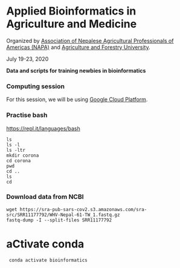 # Applied Bioinformatics in Agriculture and Medicine
Organized by [Association of Nepalese Agricultural Professionals of Americas (NAPA)](http://www.napaamericas.org) and [Agriculture and Forestry University](http://afu.edu.np/).

July 19-23, 2020

**Data and scripts for training newbies in bioinformatics**

### Computing session
For this session, we will be using [Google Cloud Platform](https://cloud.google.com/).

### Practise bash
https://repl.it/languages/bash

```
ls
ls -l
ls -ltr
mkdir corona
cd corona
pwd
cd ..
ls
cd
```
### Download data from NCBI

```
wget https://sra-pub-sars-cov2.s3.amazonaws.com/sra-src/SRR11177792/WHV-Nepal-61-TW_1.fastq.gz
fastq-dump -I --split-files SRR11177792
```
# aCtivate conda

```
 conda activate bioinformatics
 ```
